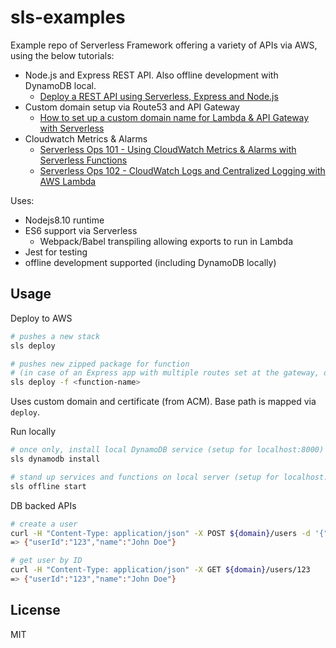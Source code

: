 # sls-examples

Example repo of Serverless Framework offering a variety of APIs via AWS, using the below tutorials:

- Node.js and Express REST API. Also offline development with DynamoDB local.
  - [Deploy a REST API using Serverless, Express and Node.js](https://serverless.com/blog/serverless-express-rest-api/)
- Custom domain setup via Route53 and API Gateway
  - [How to set up a custom domain name for Lambda & API Gateway with Serverless](https://serverless.com/blog/serverless-api-gateway-domain/)
- Cloudwatch Metrics & Alarms
  - [Serverless Ops 101 - Using CloudWatch Metrics & Alarms with Serverless Functions](https://serverless.com/blog/serverless-ops-metrics/)
  - [Serverless Ops 102 - CloudWatch Logs and Centralized Logging with AWS Lambda](https://serverless.com/blog/serverless-ops-logs/)

Uses:

- Nodejs8.10 runtime
- ES6 support via Serverless
  - Webpack/Babel transpiling allowing exports to run in Lambda
- Jest for testing
- offline development supported (including DynamoDB locally)

## Usage

Deploy to AWS

```bash
# pushes a new stack
sls deploy

# pushes new zipped package for function
# (in case of an Express app with multiple routes set at the gateway, deploys the same app per function)
sls deploy -f <function-name>
```

Uses custom domain and certificate (from ACM). Base path is mapped via `deploy`.

Run locally

```bash
# once only, install local DynamoDB service (setup for localhost:8000)
sls dynamodb install

# stand up services and functions on local server (setup for localhost:3000)
sls offline start
```

DB backed APIs

```bash
# create a user
curl -H "Content-Type: application/json" -X POST ${domain}/users -d '{"userId": "123", "name": "John Doe"}'
=> {"userId":"123","name":"John Doe"}

# get user by ID
curl -H "Content-Type: application/json" -X GET ${domain}/users/123
=> {"userId":"123","name":"John Doe"}
```

## License

MIT
